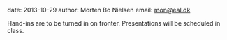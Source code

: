 date: 2013-10-29
author: Morten Bo Nielsen
email: mon@eal.dk

Hand-ins are to be turned in on fronter. Presentations will be scheduled in class.

